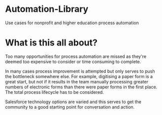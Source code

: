 # Automation-Library
Use cases for nonprofit and higher education process automation

# What is this all about?
Too many opportunities for process automation are missed as they're deemed too expensive to consider or time consuming to complete.  

In many cases process improvement is attempted but only serves to push the bottleneck somewhere else. For example, digitising a paper form is a great start, but not if it results in the team manually processing greater numbers of electronic forms than there were paper forms in the first place. The total process lifecycle has to be considered.

Salesforce technology options are varied and this serves to get the community to a good starting point for conversation and action. 
